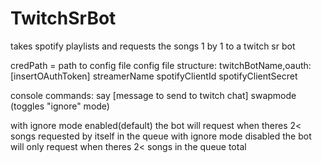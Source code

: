 # TwitchSrBot
takes spotify playlists and requests the songs 1 by 1 to a twitch sr bot

credPath = path to config file 
config file structure:
  twitchBotName,oauth:[insertOAuthToken]
  streamerName
  spotifyClientId
  spotifyClientSecret
  
  
console commands:
  say [message to send to twitch chat]
  swapmode (toggles "ignore" mode)
  
  
with ignore mode enabled(default) the bot will request when theres 2< songs requested by itself in the queue
with ignore mode disabled the bot will only request when theres 2< songs in the queue total
